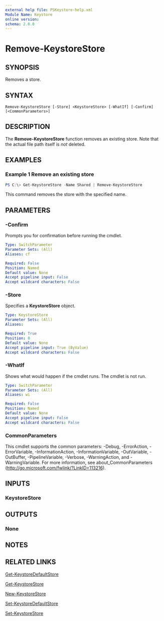 ```yaml
---
external help file: PSKeystore-help.xml
Module Name: Keystore
online version:
schema: 2.0.0
---
```


# Remove-KeystoreStore

## SYNOPSIS
Removes a store.

## SYNTAX

```
Remove-KeystoreStore [-Store] <KeystoreStore> [-WhatIf] [-Confirm] [<CommonParameters>]
```

## DESCRIPTION
The **Remove-KeystoreStore** function removes an existing store. Note that the actual file path itself is _not_ deleted.

## EXAMPLES

### Example 1 Remove an existing store
```powershell
PS C:\> Get-KeystoreStore -Name Shared | Remove-KeystoreStore
```

This command removes the store with the specified name.

## PARAMETERS

### -Confirm
Prompts you for confirmation before running the cmdlet.

```yaml
Type: SwitchParameter
Parameter Sets: (All)
Aliases: cf

Required: False
Position: Named
Default value: None
Accept pipeline input: False
Accept wildcard characters: False
```

### -Store
Specifies a **KeystoreStore** object.

```yaml
Type: KeystoreStore
Parameter Sets: (All)
Aliases:

Required: True
Position: 0
Default value: None
Accept pipeline input: True (ByValue)
Accept wildcard characters: False
```

### -WhatIf
Shows what would happen if the cmdlet runs.
The cmdlet is not run.

```yaml
Type: SwitchParameter
Parameter Sets: (All)
Aliases: wi

Required: False
Position: Named
Default value: None
Accept pipeline input: False
Accept wildcard characters: False
```

### CommonParameters
This cmdlet supports the common parameters: -Debug, -ErrorAction, -ErrorVariable, -InformationAction, -InformationVariable, -OutVariable, -OutBuffer, -PipelineVariable, -Verbose, -WarningAction, and -WarningVariable. For more information, see about_CommonParameters (http://go.microsoft.com/fwlink/?LinkID=113216).

## INPUTS

### KeystoreStore

## OUTPUTS

### None

## NOTES

## RELATED LINKS

[Get-KeystoreDefaultStore](./Get-KeystoreDefaultStore.md)

[Get-KeystoreStore](./Get-KeystoreStore.md)

[New-KeystoreStore](./New-KeystoreStore.md)

[Set-KeystoreDefaultStore](./Set-KeystoreDefaultStore.md)

[Set-KeystoreStore](./Set-KeystoreStore.md)
